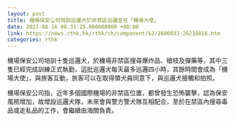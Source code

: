 ```yaml
---
layout: post
title: 機場保安公司培訓巡邏犬於非禁區巡邏並任「機場大使」
date: 2021-08-16 08:31:25.000000000 +08:00
link: https://news.rthk.hk/rthk/ch/component/k2/1606033-20210816.htm
categories: rthk
---
```


機場保安公司培訓十隻巡邏犬，於機場非禁區搜尋爆炸品、槍枝及彈藥等，其中三隻已經完成訓練正式執勤，這批巡邏犬每天最多巡邏四小時，其餘時間會成為「機場大使」，與旅客互動，旅客可以在取得領犬員同意下，與巡邏犬接觸和拍照。

機場保安公司指，近年多個國際機場的非禁區位置，都曾發生恐怖襲擊，認為保安風險增加，故增設巡邏犬隊，未來會與警方警犬隊互相配合，至於在禁區內搜尋毒品或走私品的工作，會繼續由海關負責。

